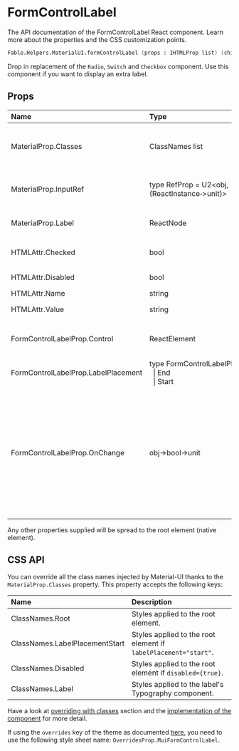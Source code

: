 # FormControlLabel

<p class="description">The API documentation of the FormControlLabel React component. Learn more about the properties and the CSS customization points.</p>

```fsharp
Fable.Helpers.MaterialUI.formControlLabel (props : IHTMLProp list) (children : ReactElement list) : ReactElement
```

Drop in replacement of the `Radio`, `Switch` and `Checkbox` component.
Use this component if you want to display an extra label.

## Props

| Name | Type | Default | Description |
|:-----|:-----|:--------|:------------|
| <span class="prop-name">MaterialProp.Classes</span> | <span class="prop-type">ClassNames list</span> |   | Override or extend the styles applied to the component.  See CSS API below for more details.  |
| <span class="prop-name">MaterialProp.InputRef</span> | <span class="prop-type">type&nbsp;RefProp&nbsp;=&nbsp;U2&lt;obj,(ReactInstance&#8209;>unit)></span> |   | Use that property to pass a ref callback to the native input component. |
| <span class="prop-name">MaterialProp.Label</span> | <span class="prop-type">ReactNode</span> |   | The text to be used in an enclosing label element. |
| <span class="prop-name">HTMLAttr.Checked</span> | <span class="prop-type">bool</span> |   | If `true`, the component appears selected. |
| <span class="prop-name">HTMLAttr.Disabled</span> | <span class="prop-type">bool</span> |   | If `true`, the control will be disabled. |
| <span class="prop-name">HTMLAttr.Name</span> | <span class="prop-type">string</span> |   |  |
| <span class="prop-name">HTMLAttr.Value</span> | <span class="prop-type">string</span> |   | The value of the component. |
| <span class="prop-name">FormControlLabelProp.Control</span> | <span class="prop-type">ReactElement</span> |   | A control element. For instance, it can be be a `Radio`, a `Switch` or a `Checkbox`. |
| <span class="prop-name">FormControlLabelProp.LabelPlacement</span> | <span class="prop-type">type&nbsp;FormControlLabelPlacement&nbsp;=<br>&nbsp;&nbsp;&#124;&nbsp;End<br>&nbsp;&nbsp;&#124;&nbsp;Start<br></span> | <span class="prop-default">FormControlLabelPlacement.End</span> | The position of the label. |
| <span class="prop-name">FormControlLabelProp.OnChange</span> | <span class="prop-type">obj->bool->unit</span> |   | Callback fired when the state is changed.<br><br>**Signature:**<br>`(event: obj)->(checked: bool)->unit`<br>*event:* The event source of the callback. You can pull out the new value by accessing `event.target.checked`.<br>*checked:* The `checked` value of the switch |

Any other properties supplied will be spread to the root element (native element).

## CSS API

You can override all the class names injected by Material-UI thanks to the `MaterialProp.Classes` property.
This property accepts the following keys:


| Name | Description |
|:-----|:------------|
| <span class="prop-name">ClassNames.Root</span> | Styles applied to the root element.
| <span class="prop-name">ClassNames.LabelPlacementStart</span> | Styles applied to the root element if `labelPlacement="start"`.
| <span class="prop-name">ClassNames.Disabled</span> | Styles applied to the root element if `disabled={true}`.
| <span class="prop-name">ClassNames.Label</span> | Styles applied to the label's Typography component.

Have a look at [overriding with classes](#/customization/overrides) section
and the [implementation of the component](https://github.com/mui-org/material-ui/tree/master/packages/material-ui/src/FormControlLabel/FormControlLabel.js)
for more detail.

If using the `overrides` key of the theme as documented
[here](#/customization/themes),
you need to use the following style sheet name: `OverridesProp.MuiFormControlLabel`.

<!--## Demos-->

<!--- [Selection Controls](/demos/selection-controls/)-->

